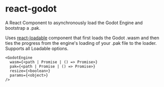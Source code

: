 # react-godot
A React Component to asynchronously load the Godot Engine and bootstrap a .pak.

Uses [react-loadable](https://github.com/jamiebuilds/react-loadable) component that first loads the Godot .wasm and then ties the progress from the engine's loading of your .pak file to the loader. Supports all Loadable options.

```
<GodotEngine
  wasm={<path | Promise | () => Promise>}
  pak={<path | Promise | () => Promise>}
  resize={<boolean>}
  params={<object>}
/>
```
